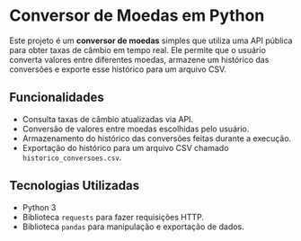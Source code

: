 # Conversor de Moedas em Python

Este projeto é um **conversor de moedas** simples que utiliza uma API pública para obter taxas de câmbio em tempo real. Ele permite que o usuário converta valores entre diferentes moedas, armazene um histórico das conversões e exporte esse histórico para um arquivo CSV.

## Funcionalidades

- Consulta taxas de câmbio atualizadas via API.
- Conversão de valores entre moedas escolhidas pelo usuário.
- Armazenamento do histórico das conversões feitas durante a execução.
- Exportação do histórico para um arquivo CSV chamado `historico_conversoes.csv`.

## Tecnologias Utilizadas

- Python 3
- Biblioteca `requests` para fazer requisições HTTP.
- Biblioteca `pandas` para manipulação e exportação de dados.
